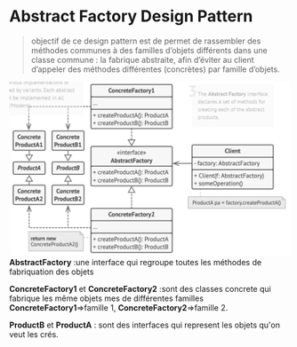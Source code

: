 # Abstract Factory Design Pattern

> objectif de ce design pattern est de permet de rassembler des méthodes communes à des familles d’objets différents dans une classe commune : la fabrique abstraite, afin d’éviter au client d’appeler des méthodes différentes (concrètes) par famille d’objets.

![](diagrmme%20de%20classe.png)
**AbstractFactory** :une interface qui regroupe toutes les méthodes de fabriquation des objets

**ConcreteFactory1** et **ConcreteFactory2** :sont des classes concrete qui fabrique les même objets mes de différentes familles **ConcreteFactory1**=>famille 1, **ConcreteFactory2**=>famille 2.

**ProductB** et **ProductA** : sont des interfaces qui represent les objets qu'on veut les crés.
